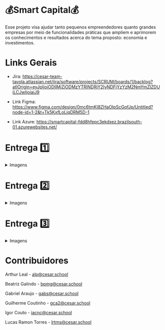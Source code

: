 

# 💰Smart Capital💰

  Esse projeto visa ajudar tanto pequenos empreendedores quanto grandes empresas por meio de     funcionalidades práticas que ampliem e aprimorem os conhecimentos e resultados acerca do       tema proposto: economia e investimentos.





# Links Gerais

   
   - Jira: https://cesar-team-tavola.atlassian.net/jira/software/projects/SCRUM/boards/1/backlog?atlOrigin=eyJpIjoiODllMjZiODMzYTRlNDRiY2IyNDFjYzYzM2NmYmZlZDUiLCJwIjoiaiJ9

   - Link Figma: https://www.figma.com/design/0mc6tmKI8ZHaOIpScGqfJp/Untitled?node-id=1-2&t=Tk5KxfLoLiqDRM5D-1 

   - Link Azure: https://smartcapital-fdd8hfepc3ekdxez.brazilsouth-01.azurewebsites.net/

# Entrega 1️⃣
  <details>
    <summary>Imagens</summary>

![image](https://github.com/user-attachments/assets/0a8ee6ce-1dc2-42f2-bb9c-75c906469206)    
    
![image](https://github.com/user-attachments/assets/e65d9221-d07b-470d-b7fa-0b0fa771b517)

- Link Screencast: https://youtu.be/UuawW5dop-E
  </details>

  # Entrega 2️⃣
  <details>
    <summary>Imagens</summary>
    
![image](https://github.com/user-attachments/assets/45cd043c-af05-4bdd-8da3-543e750f2e65)


![image](https://github.com/user-attachments/assets/8dbb3977-3c9c-4ad8-8661-1325ce574558)

-Link Screecast: https://youtu.be/BnuWd6ydI1E
  </details>

   # Entrega 3️⃣
  <details>
    <summary>Imagens</summary>

![image](https://github.com/user-attachments/assets/027b13eb-d8a2-401a-af1f-38d21553a4f9)


 
![image](https://github.com/user-attachments/assets/8d9f55f5-64f8-40de-8674-cb17cfceaa7a)



- Link Screecast Figma:

- Link Screecast Deploy: https://youtu.be/RLVR0V68qho

- Link Screecast Testes:
  </details>





# Contribuidores

Arthur Leal - alp@cesar.school

Beatriz Galindo - bpmg@cesar.school

Gabriel Araujo - gabs@cesar.school

Guilherme Coutinho - gca2@cesar.school

Igor Couto - iacnc@cesar.school

Lucas Ramon Torres - lrtms@cesar.school



